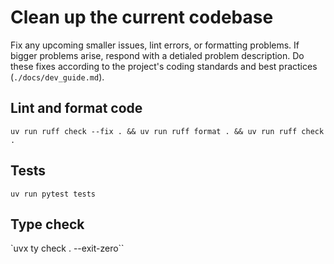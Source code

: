# Clean up the current codebase

Fix any upcoming smaller issues, lint errors, or formatting problems. If bigger problems arise, respond with a detialed problem description. Do these fixes according to the project's coding standards and best practices (`./docs/dev_guide.md`).

## Lint and format code
`uv run ruff check --fix . && uv run ruff format . && uv run ruff check .`

## Tests
`uv run pytest tests`

## Type check
`uvx ty check . --exit-zero``

